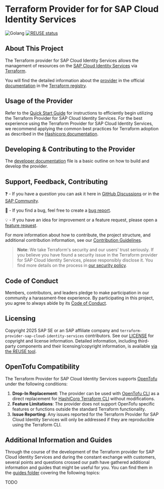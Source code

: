 # Terraform Provider for for SAP Cloud Identity Services

![Golang](https://img.shields.io/badge/Go-1.24-informational)
[![REUSE status](https://api.reuse.software/badge/github.com/SAP/terraform-provider-sap-cloud-identity-services)](https://api.reuse.software/info/github.com/SAP/terraform-provider-sap-cloud-identity-services)


## About This Project

The Terraform provider for SAP Cloud Identity Services allows the management of resources on the [SAP Cloud Identity Services](https://help.sap.com/docs/cloud-identity-services) via [Terraform](https://terraform.io/).

You will find the detailed information about the [provider](https://registry.terraform.io/browse/providers) in the official [documentation](https://registry.terraform.io/browse/providers) in the [Terraform registry](https://registry.terraform.io/).


## Usage of the Provider

Refer to the [Quick Start Guide](./guides/QUICKSTART.md) for instructions to efficiently begin utilizing the Terraform Provider for SAP Cloud Identity Services. For the best experience using the Terraform Provider for SAP Cloud Identity Services, we recommend applying the common best practices for Terraform adoption as described in the [Hashicorp documentation](https://developer.hashicorp.com/well-architected-framework/operational-excellence/operational-excellence-terraform-maturity).

## Developing & Contributing to the Provider

The [developer documentation](DEVELOPER.md) file is a basic outline on how to build and develop the provider.

## Support, Feedback, Contributing

❓ - If you have a *question* you can ask it here in [GitHub Discussions](https://github.com/SAP/terraform-provider-for-sap-cloud-identity-services/discussions/) or in the [SAP Community](https://answers.sap.com/questions/ask.html).

🐞 - If you find a bug, feel free to create a [bug report](https://github.com/SAP/terraform-provider-for-sap-cloud-identity-services/issues/new?assignees=&labels=bug%2Cneeds-triage&projects=&template=bug_report.yml&title=%5BBUG%5D).

💡 - If you have an idea for improvement or a feature request, please open a [feature request](https://github.com/SAP/terraform-provider-for-sap-cloud-identity-services/issues/new?assignees=&labels=enhancement%2Cneeds-triage&projects=&template=feature_request.yml&title=%5BFEATURE%5D).

For more information about how to contribute, the project structure, and additional contribution information, see our [Contribution Guidelines](CONTRIBUTING.md).

> **Note**: We take Terraform's security and our users' trust seriously. If you believe you have found a security issue in the Terraform provider for SAP Cloud Identity Services, please responsibly disclose it. You find more details on the process in [our security policy](https://github.com/SAP/terraform-provider-for-sap-cloud-identity-services/security/policy).

## Code of Conduct

Members, contributors, and leaders pledge to make participation in our community a harassment-free experience. By participating in this project, you agree to always abide by its [Code of Conduct](https://github.com/SAP/.github/blob/main/CODE_OF_CONDUCT.md).

## Licensing

Copyright 2025 SAP SE or an SAP affiliate company and `terraform-provider-sap-cloud-identity-services` contributors. See our [LICENSE](LICENSE) for copyright and license information. Detailed information, including third-party components and their licensing/copyright information, is available [via the REUSE tool](https://api.reuse.software/info/github.com/SAP/terraform-provider-for-sap-cloud-identity-services).

## OpenTofu Compatibility

The Terraform Provider for SAP Cloud Identity Services supports [OpenTofu](https://opentofu.org/) under the following conditions:
1. **Drop-In Replacement**: The provider can be used with [OpenTofu CLI](https://opentofu.org/docs/cli/) as a direct replacement for [HashiCorp Terraform CLI](https://developer.hashicorp.com/terraform/cli) without modifications.
2. **Feature Limitations**: The provider does not support OpenTofu specific features or functions outside the standard Terraform functionality.
3. **Issue Reporting**: Any issues reported for the Terraform Provider for SAP Cloud Identity Services will only be addressed if they are reproducible using the Terraform CLI.


## Additional Information and Guides

Through the course of the development of the Terraform provider for SAP Cloud Identity Services and during the constant exchange with customers, several points and questions crossed our path have gathered additional information and guides that might be useful for you. You can find them in the [guides folder](./guides/) covering the following topics:

TODO
